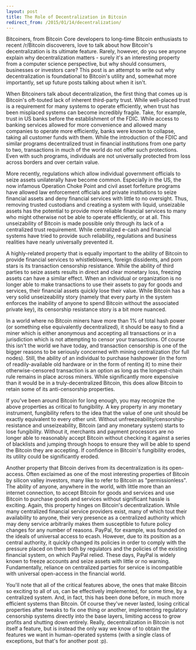 ```yaml
---
layout: post
title: The Role of Decentralization in Bitcoin
redirect_from: /2015/01/14/decentralization/
---
```


Bitcoiners, from Bitcoin Core developers to long-time Bitcoin enthusiasts to recent /r/Bitcoin discoverers, love to talk about how Bitcoin's decentralization is its ultimate feature. Rarely, however, do you see anyone explain why decentralization matters - surely it's an interesting property from a computer science perspective, but why should consumers, businesses or investors care? This post is an attempt to write out why decentralization is foundational to Bitcoin's utility and, somewhat more importantly, set up future posts talking about when it isn't.

When Bitcoiners talk about decentralization, the first thing that comes up is Bitcoin's oft-touted lack of inherent third-party trust. While well-placed trust is a requirement for many systems to operate efficiently, when trust has been misplaced systems can become incredibly fragile. Take, for example, trust in US banks before the establishment of the FDIC. While access to banking services allowed for more convenience and allowed many companies to operate more efficiently, banks were known to collapse, taking all customer funds with them. While the introduction of the FDIC and similar programs decentralized trust in financial institutions from one party to two, transactions in much of the world do not offer such protections. Even with such programs, individuals are not universally protected from loss across borders and over certain value.

More recently, regulations which allow individual government officials to seize assets unilaterally have become common. Especially in the US, the now infamous Operation Choke Point and civil asset forfeiture programs have allowed law enforcement officials and private institutions to seize financial assets and deny financial services with little to no oversight. Thus, removing trusted custodians and creating a system with liquid, unseizable assets has the potential to provide more reliable financial services to many who might otherwise not be able to operate efficiently, or at all. This unseizability of Bitcoin is made possible only through its lack of a centralized trust requirement. While centralized e-cash and financial systems have tried to provide such reliability, regulations and business realities have nearly universally prevented it.

A highly-related property that is equally important to the ability of Bitcoin to provide financial services to whistleblowers, foreign dissidents, and porn stars is its transaction censorship resistance. While the ability of third parties to seize assets results in direct and clear monetary loss, freezing assets can have a similar effect. When an individual or organization is no longer able to make transactions to use their assets to pay for goods and services, their financial assets quickly lose their value. While Bitcoin has a very solid unseizeability story (namely that every party in the system enforces the inability of anyone to spend Bitcoin without the associated private key), its censorship resistance story is a bit more nuanced.

In a world where no Bitcoin miners have more than 1% of total hash power (or something else equivalently decentralized), it should be easy to find a miner which is either anonymous and accepting all transactions or in a jurisdiction which is not attempting to censor your transactions. Of course this isn't the world we have today, and transaction censorship is one of the bigger reasons to be seriously concerned with mining centralization (for full nodes). Still, the ability of an individual to purchase hashpower (in the form of readily-available old hardware or in the form of renting it) to mine their otherwise-censored transaction is an option as long as the longest-chain rule remains in place across miners. While significantly more expensive than it would be in a truly-decentralized Bitcoin, this does allow Bitcoin to retain some of its anti-censorship properties.

If you've been around Bitcoin for long enough, you may recognize the above properties as critical to fungibility. A key property in any monetary instrument, fungibility refers to the idea that the value of one unit should be exactly equivalent to every other unit. Without unfreezeability/censorship-resistance and unseizeability, Bitcoin (and any monetary system) starts to lose fungibility. Without it, merchants and payment processors are no longer able to reasonably accept Bitcoin without checking it against a series of blacklists and jumping through hoops to ensure they will be able to spend the Bitcoin they are accepting. If confidence in Bitcoin's fungibility erodes, its utility could be significantly eroded.

Another property that Bitcoin derives from its decentralization is its open-access. Often exclaimed as one of the most interesting properties of Bitcoin by silicon valley investors, many like to refer to Bitcoin as "permissionless". The ability of anyone, anywhere in the world, with little more than an internet connection, to accept Bitcoin for goods and services and use Bitcoin to purchase goods and services without significant hassle is exciting. Again, this property hinges on Bitcoin's decentralization. While many centralized financial service providers exist, many of which tout their availability to anyone, their very presence as a centralized authority which may deny service arbitrarily makes them susceptible to future policy changes for any number of reasons. PayPal, for example, was founded on the ideals of universal access to ecash. However, due to its position as a central authority, it quickly changed its policies in order to comply with the pressure placed on them both by regulators and the policies of the existing financial system, on which PayPal relied. These days, PayPal is widely known to freeze accounts and seize assets with little or no warning. Fundamentally, reliance on centralized parties for service is incompatible with universal open-access in the financial world.

You'll note that all of the critical features above, the ones that make Bitcoin so exciting to all of us, can be effectively implemented, for some time, by a centralized system. And, in fact, this has been done before, in much more efficient systems than Bitcoin. Of course they've never lasted, losing critical properties after tweaks to fix one thing or another, implementing regulatory censorship systems directly into the base layers, limiting access to grow profits and shutting down entirely. Really, decentralization in Bitcoin is not itself a feature, but is instead the only way we know of to obtain the features we want in human-operated systems (with a single class of exceptions, but that's for another post :p).
